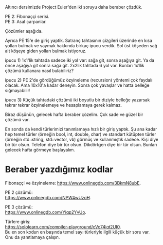 Altıncı dersimizde Project Euler'den iki soruyu daha beraber çözdük. 

PE 2: Fibonaççi serisi.  
PE 3: Asal çarpanlar. 

Çözümler aşağıda.  

Ayrıca PE 15'e de giriş yaptik. Satranç tahtasının çizgileri üzerinde en kısa yolları bulmak ve saymak hakkında birkaç ipucu verdik. Sol üst köşeden sağ alt köşeye giden yolları bulmak istiyoruz.  

ipucu 1) 1x1'lik tahtada sadece iki yol var: sağa git, sonra aşağıya git. Ya da önce aşağıya git sonra sağa git. 2x2lik tahtada 6 yol var. Bunları 1x1lik çözümü kullanara nasıl bulabiliriz?  

ipucu 2) PE 2'de gördüğümüz özyineleme (recursion) yöntemi çok faydalı olacak. Ama 10x10'a kadar deneyin. Sonra çok yavaşlar ve hatta belleğe sığmayabilir!   

ipucu 3) Küçük tahtadaki çözümü iki boyutlu bir diziyle belleğe yazarsak tekrar tekrar özyinelemeye ve hesaplamaya gerek kalmaz.  

Biraz düşünün, gelecek hafta beraber çözelim. Çok sade ve güzel bir çözümü var.  

En sonda da kendi türlerimizi tanımlamaya hızlı bir giriş yaptık. Şu ana kadar hep temel türler (örneğin bool, int, double, char) ve standart kütüpten türler (örneğin std::string, std::vector, vb) görmüş ve kullanmıştık sadece. Kişi diye bir tür olsun. Telefon diye bir tür olsun. Dikdörtgen diye bir tür olsun. Bunları gelecek hafta görmeye başlayalım.    


Beraber yazdığımız kodlar
====  
Fibonaççi ve özyineleme: 
https://www.onlinegdb.com/3BkmN8ubE.  

PE 2 çözümü:  
https://www.onlinegdb.com/NPW4wUzoH.  

PE 3 çözümü:  
https://www.onlinegdb.com/Yiqp2YvUo.  

Türlere giriş:  
https://sololearn.com/compiler-playground/cVc74iqt2Ul0.   
Bu en son kodun en başında temel sayı türleriyle ilgili küçük bir soru var. Onu da yanıtlamaya çalışın.  